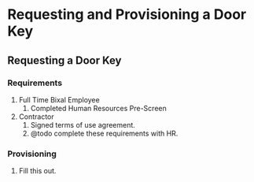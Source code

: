 # Requesting and Provisioning a Door Key

## Requesting a Door Key

### Requirements

1. Full Time Bixal Employee
   1. Completed Human Resources Pre-Screen
1. Contractor
   1. Signed terms of use agreement.
   1. @todo complete these requirements with HR.

### Provisioning

1. Fill this out.
